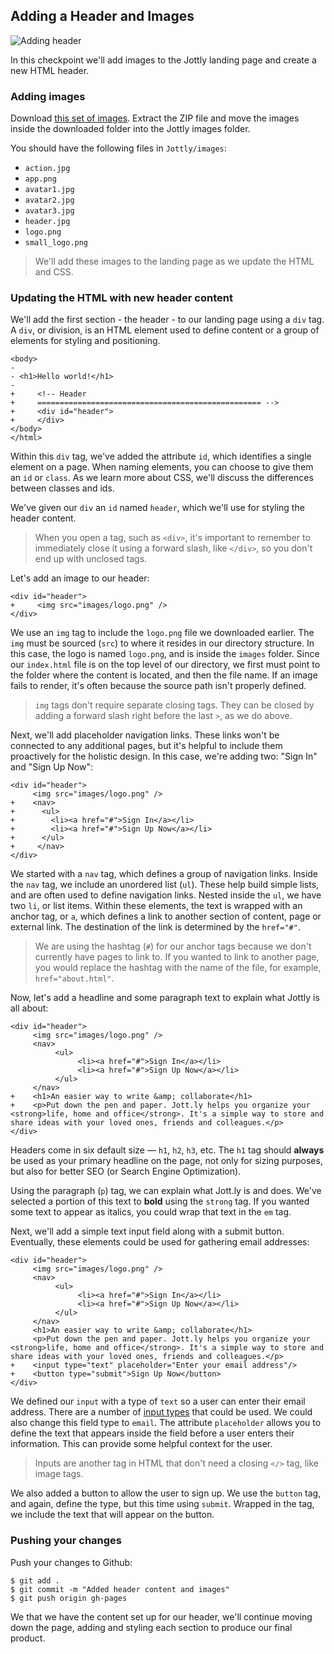 ## Adding a Header and Images

![Adding header](http://cl.ly/WFBz/03-header.png)

In this checkpoint we'll add images to the Jottly landing page and create a new HTML header.

### Adding images

Download [this set of images](http://cl.ly/WFEA/Jottly-Images.zip). Extract the ZIP file and move the images inside the downloaded folder into the Jottly images folder.

You should have the following files in `Jottly/images`:

* `action.jpg`
* `app.png`
* `avatar1.jpg`
* `avatar2.jpg`
* `avatar3.jpg`
* `header.jpg`
* `logo.png`
* `small_logo.png`

> We'll add these images to the landing page as we update the HTML and CSS.

### Updating the HTML with new header content

We'll add the first section - the header - to our landing page using a `div` tag. A `div`, or division, is an HTML element used to define content or a group of elements for styling and positioning.

```html(index.html)
<body>
-
- <h1>Hello world!</h1>
-
+     <!-- Header
+     ================================================== -->
+     <div id="header">
+     </div>
</body>
</html>
```

Within this `div` tag, we've added the attribute `id`, which identifies a single element on a page. When naming elements, you can choose to give them an `id` or `class`. As we learn more about CSS, we'll discuss the differences between classes and ids.

We've given our `div` an `id` named `header`, which we'll use for styling the header content.

> When you open a tag, such as `<div>`, it's important to remember to immediately close it using a forward slash, like `</div>`, so you don't end up with unclosed tags.

Let's add an image to our header:

```html(index.html)
<div id="header">
+     <img src="images/logo.png" />
</div>
```

We use an `img` tag to include the `logo.png` file we downloaded earlier. The `img` must be sourced (`src`) to where it resides in our directory structure. In this case, the logo is named `logo.png`, and is inside the `images` folder. Since our `index.html` file is on the top level of our directory, we first must point to the folder where the content is located, and then the file name. If an image fails to render, it's often because the source path isn't properly defined.

> `img` tags don't require separate closing tags. They can be closed by adding a forward slash right before the last `>`, as we do above.

Next, we'll add placeholder navigation links. These links won't be connected to any additional pages, but it's helpful to include them proactively for the holistic design. In this case, we're adding two: "Sign In" and "Sign Up Now":

```html(index.html)
<div id="header">
     <img src="images/logo.png" />
+    <nav>
+      <ul>
+        <li><a href="#">Sign In</a></li>
+        <li><a href="#">Sign Up Now</a></li>
+      </ul>
+     </nav>
</div>
```

We started with a `nav` tag, which defines a group of navigation links. Inside the `nav` tag, we include an unordered list (`ul`). These help build simple lists, and are often used to define navigation links. Nested inside the `ul`, we have two `li`, or list items. Within these elements, the text is wrapped with an anchor tag, or `a`, which defines a link to another section of content, page or external link. The destination of the link is determined by the `href="#"`.

> We are using the hashtag (`#`) for our anchor tags because we don't currently have pages to link to. If you wanted to link to another page, you would replace the hashtag with the name of the file, for example, `href="about.html"`.

Now, let's add a headline and some paragraph text to explain what Jottly is all about:

```html(index.html)
<div id="header">
     <img src="images/logo.png" />
     <nav>
          <ul>
               <li><a href="#">Sign In</a></li>
               <li><a href="#">Sign Up Now</a></li>
          </ul>
     </nav>
+    <h1>An easier way to write &amp; collaborate</h1>
+    <p>Put down the pen and paper. Jott.ly helps you organize your <strong>life, home and office</strong>. It's a simple way to store and share ideas with your loved ones, friends and colleagues.</p>
</div>
```

Headers come in six default size — `h1`, `h2`, `h3`, etc. The `h1` tag should **always** be used as your primary headline on the page, not only for sizing purposes, but also for better SEO (or Search Engine Optimization).

Using the paragraph (`p`) tag, we can explain what Jott.ly is and does. We've selected a portion of this text to **bold** using the `strong` tag. If you wanted some text to appear as italics, you could wrap that text in the `em` tag.

Next, we'll add a simple text input field along with a submit button. Eventually, these elements could be used for gathering email addresses:

```html(index.html)
<div id="header">
     <img src="images/logo.png" />
     <nav>
          <ul>
               <li><a href="#">Sign In</a></li>
               <li><a href="#">Sign Up Now</a></li>
          </ul>
     </nav>
     <h1>An easier way to write &amp; collaborate</h1>
     <p>Put down the pen and paper. Jott.ly helps you organize your <strong>life, home and office</strong>. It's a simple way to store and share ideas with your loved ones, friends and colleagues.</p>
+    <input type="text" placeholder="Enter your email address"/>
+    <button type="submit">Sign Up Now</button>
</div>
```

We defined our `input` with a type of `text` so a user can enter their email address. There are a number of [input types](http://www.w3schools.com/tags/att_input_type.asp) that could be used. We could also change this field type to `email`. The attribute `placeholder` allows you to define the text that appears inside the field before a user enters their information. This can provide some helpful context for the user.

> Inputs are another tag in HTML that don't need a closing `</>` tag, like image tags.

We also added a button to allow the user to sign up. We use the `button` tag, and again, define the type, but this time using `submit`. Wrapped in the tag, we include the text that will appear on the button.

### Pushing your changes

Push your changes to Github:

```bash(Terminal)
$ git add .
$ git commit -m "Added header content and images"
$ git push origin gh-pages
```

We that we have the content set up for our header, we'll continue moving down the page, adding and styling each section to produce our final product.

